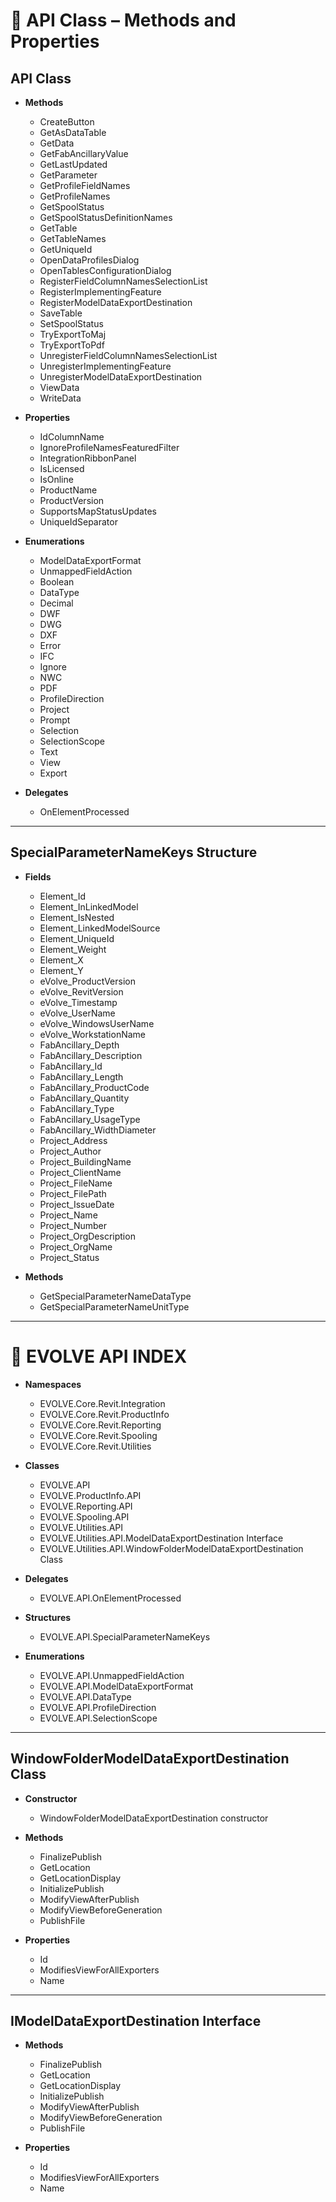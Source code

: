 
# 📌 **API Class – Methods and Properties**

## API Class
- **Methods**
  - CreateButton
  - GetAsDataTable
  - GetData
  - GetFabAncillaryValue
  - GetLastUpdated
  - GetParameter
  - GetProfileFieldNames
  - GetProfileNames
  - GetSpoolStatus
  - GetSpoolStatusDefinitionNames
  - GetTable
  - GetTableNames
  - GetUniqueId
  - OpenDataProfilesDialog
  - OpenTablesConfigurationDialog
  - RegisterFieldColumnNamesSelectionList
  - RegisterImplementingFeature
  - RegisterModelDataExportDestination<T>
  - SaveTable
  - SetSpoolStatus
  - TryExportToMaj
  - TryExportToPdf
  - UnregisterFieldColumnNamesSelectionList
  - UnregisterImplementingFeature
  - UnregisterModelDataExportDestination
  - ViewData
  - WriteData

- **Properties**
  - IdColumnName
  - IgnoreProfileNamesFeaturedFilter
  - IntegrationRibbonPanel
  - IsLicensed
  - IsOnline
  - ProductName
  - ProductVersion
  - SupportsMapStatusUpdates
  - UniqueIdSeparator

- **Enumerations**
  - ModelDataExportFormat
  - UnmappedFieldAction
  - Boolean
  - DataType
  - Decimal
  - DWF
  - DWG
  - DXF
  - Error
  - IFC
  - Ignore
  - NWC
  - PDF
  - ProfileDirection
  - Project
  - Prompt
  - Selection
  - SelectionScope
  - Text
  - View
  - Export

- **Delegates**
  - OnElementProcessed

---

## SpecialParameterNameKeys Structure
- **Fields**
  - Element_Id
  - Element_InLinkedModel
  - Element_IsNested
  - Element_LinkedModelSource
  - Element_UniqueId
  - Element_Weight
  - Element_X
  - Element_Y
  - eVolve_ProductVersion
  - eVolve_RevitVersion
  - eVolve_Timestamp
  - eVolve_UserName
  - eVolve_WindowsUserName
  - eVolve_WorkstationName
  - FabAncillary_Depth
  - FabAncillary_Description
  - FabAncillary_Id
  - FabAncillary_Length
  - FabAncillary_ProductCode
  - FabAncillary_Quantity
  - FabAncillary_Type
  - FabAncillary_UsageType
  - FabAncillary_WidthDiameter
  - Project_Address
  - Project_Author
  - Project_BuildingName
  - Project_ClientName
  - Project_FileName
  - Project_FilePath
  - Project_IssueDate
  - Project_Name
  - Project_Number
  - Project_OrgDescription
  - Project_OrgName
  - Project_Status

- **Methods**
  - GetSpecialParameterNameDataType
  - GetSpecialParameterNameUnitType

---

# 📌 **EVOLVE API INDEX**
- **Namespaces**
  - EVOLVE.Core.Revit.Integration
  - EVOLVE.Core.Revit.ProductInfo
  - EVOLVE.Core.Revit.Reporting
  - EVOLVE.Core.Revit.Spooling
  - EVOLVE.Core.Revit.Utilities

- **Classes**
  - EVOLVE.API
  - EVOLVE.ProductInfo.API
  - EVOLVE.Reporting.API
  - EVOLVE.Spooling.API
  - EVOLVE.Utilities.API
  - EVOLVE.Utilities.API.ModelDataExportDestination Interface
  - EVOLVE.Utilities.API.WindowFolderModelDataExportDestination Class

- **Delegates**
  - EVOLVE.API.OnElementProcessed

- **Structures**
  - EVOLVE.API.SpecialParameterNameKeys

- **Enumerations**
  - EVOLVE.API.UnmappedFieldAction
  - EVOLVE.API.ModelDataExportFormat
  - EVOLVE.API.DataType
  - EVOLVE.API.ProfileDirection
  - EVOLVE.API.SelectionScope

---

## WindowFolderModelDataExportDestination Class
- **Constructor**
  - WindowFolderModelDataExportDestination constructor

- **Methods**
  - FinalizePublish
  - GetLocation
  - GetLocationDisplay
  - InitializePublish
  - ModifyViewAfterPublish
  - ModifyViewBeforeGeneration
  - PublishFile

- **Properties**
  - Id
  - ModifiesViewForAllExporters
  - Name

---

## IModelDataExportDestination Interface
- **Methods**
  - FinalizePublish
  - GetLocation
  - GetLocationDisplay
  - InitializePublish
  - ModifyViewAfterPublish
  - ModifyViewBeforeGeneration
  - PublishFile

- **Properties**
  - Id
  - ModifiesViewForAllExporters
  - Name
